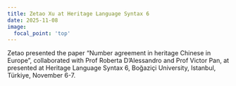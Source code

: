 ```yaml
---
title: Zetao Xu at Heritage Language Syntax 6
date: 2025-11-08
image:
  focal_point: 'top'
---
```


Zetao presented the paper “Number agreement in heritage Chinese in Europe”, collaborated with Prof Roberta D’Alessandro and Prof Victor Pan, at presented at Heritage Language Syntax 6, Boğaziçi University, Istanbul, Türkiye, November 6-7.
<!--more-->
